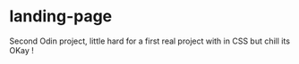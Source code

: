 # landing-page
Second Odin project, little hard for a first real project with in CSS but chill its OKay !